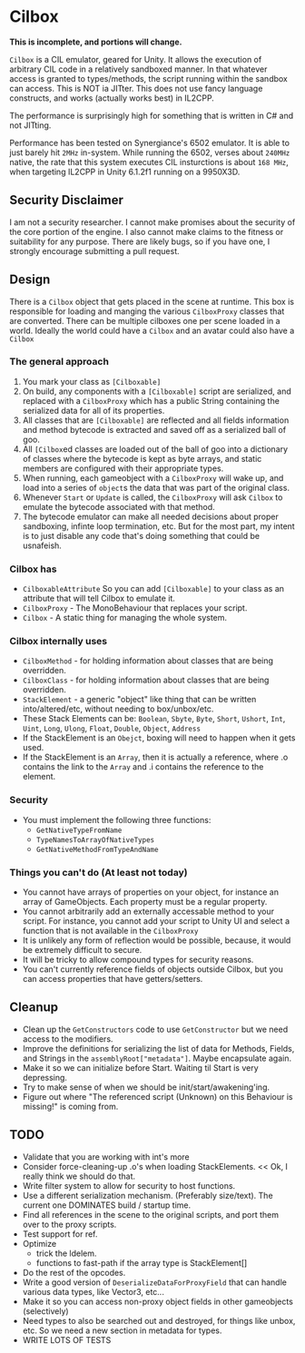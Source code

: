 # Cilbox

**This is incomplete, and portions will change.**

`Cilbox` is a CIL emulator, geared for Unity. It allows the execution of arbitrary CIL code in a relatively sandboxed manner. In that whatever access is granted to types/methods, the script running within the sandbox can access.  This is NOT ia JITter.  This does not use fancy language constructs, and works (actually works best) in IL2CPP.

The performance is surprisingly high for something that is written in C# and not JITting.

Performance has been tested on Synergiance's 6502 emulator.  It is able to just barely hit `2MHz` in-system. While running the 6502, verses about `240MHz` native, the rate that this system executes CIL insturctions is about `168 MHz`, when targeting IL2CPP in Unity 6.1.2f1 running on a 9950X3D.

## Security Disclaimer

I am not a security researcher. I cannot make promises about the security of the core portion of the engine. I also cannot make claims to the fitness or suitability for any purpose.  There are likely bugs, so if you have one, I strongly encourage submitting a pull request.

## Design

There is a `Cilbox` object that gets placed in the scene at runtime. This box
is responsible for loading and manging the various `CilboxProxy` classes that
are converted.  There can be multiple cilboxes one per scene loaded in a world.
Ideally the world could have a `Cilbox` and an avatar could also have a `Cilbox`

### The general approach
1. You mark your class as `[Cilboxable]`
2. On build, any components with a `[Cilboxable]` script are serialized, and replaced with a `CilboxProxy` which has a public String containing the serialized data for all of its properties.
3. All classes that are `[Cilboxable]` are reflected and all fields information and method bytecode is extracted and saved off as a serialized ball of goo.
4. All `[Cilbox`ed classes are loaded out of the ball of goo into a dictionary of classes where the bytecode is kept as byte arrays, and static members are configured with their appropriate types.
5. When running, each gameobject with a `CilboxProxy` will wake up, and load into a series of `object`s the data that was part of the original class.
6. Whenever `Start` or `Update` is called, the `CilboxProxy` will ask `Cilbox` to emulate the bytecode associated with that method.
7. The bytecode emulator can make all needed decisions about proper sandboxing, infinte loop termination, etc. But for the most part, my intent is to just disable any code that's doing something that could be usnafeish.

### Cilbox has
 * `CilboxableAttribute` So you can add `[Cilboxable]` to your class as an attribute that will tell Cilbox to emulate it.
 * `CilboxProxy` - The MonoBehaviour that replaces your script.
 * `Cilbox` - A static thing for managing the whole system.

### Cilbox internally uses
 * `CilboxMethod` - for holding information about classes that are being overridden.
 * `CilboxClass` - for holding information about classes that are being overridden.
 * `StackElement` - a generic "object" like thing that can be written into/altered/etc, without needing to box/unbox/etc.
 * These Stack Elements can be: `Boolean`, `Sbyte`, `Byte`, `Short`, `Ushort`, `Int`, `Uint`, `Long`, `Ulong`, `Float`, `Double`, `Object`, `Address`
 * If the StackElement is an `Obejct`, boxing will need to happen when it gets used.
 * If the StackElement is an `Array`, then it is actually a reference, where .o contains the link to the `Array` and .i contains the reference to the element.

### Security
 * You must implement the following three functions:
   * `GetNativeTypeFromName`
   * `TypeNamesToArrayOfNativeTypes`
   * `GetNativeMethodFromTypeAndName`

### Things you can't do (At least not today)
 * You cannot have arrays of properties on your object, for instance an array of GameObjects.  Each property must be a regular property.
 * You cannot arbitrarily add an externally accessable method to your script. For instance, you cannot add your script to Unity UI and select a function that is not available in the `CilboxProxy`
 * It is unlikely any form of reflection would be possible, because, it would be extremely difficult to secure.
 * It will be tricky to allow compound types for security reasons.
 * You can't currently reference fields of objects outside Cilbox, but you can access properties that have getters/setters.

## Cleanup
 * Clean up the `GetConstructors` code to use `GetConstructor` but we need access to the modifiers.
 * Improve the definitions for serializing the list of data for Methods, Fields, and Strings in the `assemblyRoot["metadata"]`. Maybe encapsulate again.  
 * Make it so we can initialize before Start.  Waiting til Start is very depressing.
 * Try to make sense of when we should be init/start/awakening'ing.
 * Figure out where "The referenced script (Unknown) on this Behaviour is missing!" is coming from.

## TODO
 * Validate that you are working with int's more
 * Consider force-cleaning-up .o's when loading StackElements. << Ok, I really think we should do that.
 * Write filter system to allow for security to host functions.
 * Use a different serialization mechanism. (Preferably size/text).  The current one DOMINATES build / startup time.
 * Find all references in the scene to the original scripts, and port them over to the proxy scripts.
 * Test support for ref.
 * Optimize
   * trick the ldelem.
   * functions to fast-path if the array type is StackElement[]
 * Do the rest of the opcodes.
 * Write a good version of `DeserializeDataForProxyField` that can handle various data types, like Vector3, etc...
 * Make it so you can access non-proxy object fields in other gameobjects (selectively)
 * Need types to also be searched out and destroyed, for things like unbox, etc.  So we need a new section in metadata for types.
 * WRITE LOTS OF TESTS

